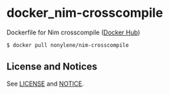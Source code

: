# docker_nim-crosscompile

Dockerfile for Nim crosscompile ([Docker Hub](https://hub.docker.com/r/nonylene/nim-crosscompile))

```console
$ docker pull nonylene/nim-crosscompile
```

## License and Notices

See [LICENSE](./LICENSE) and [NOTICE](./NOTICE).
